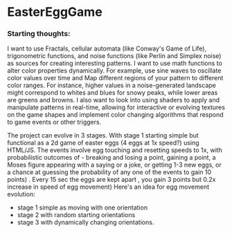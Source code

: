 # EasterEggGame

### Starting thoughts:
I want to use Fractals, cellular automata (like Conway's Game of Life), trigonometric functions, and noise functions (like Perlin and Simplex noise) as sources for creating interesting patterns.
I want to use math functions to alter color properties dynamically. For example, use sine waves to oscillate color values over time and Map different regions of your pattern to different color ranges. For instance, higher values in a noise-generated landscape might correspond to whites and blues for snowy peaks, while lower areas are greens and browns.
I also want to look into using shaders to apply and manipulate patterns in real-time, allowing for interactive or evolving textures on the game shapes and implement color changing algorithms that respond to game events or other triggers.

The project can evolve in 3 stages. With stage 1 starting simple but functional as a 2d game of easter eggs (4 eggs at 1x speed?) using HTML/JS. The events involve egg touching and resetting speeds to 1x,  with probabilistic outcomes of - breaking and losing a point, gaining a point, a Moses figure appearing with a saying or a joke, or getting 1-3 new eggs, or a chance at guessing the probability of any one of the events to gain 10 points) . Every 15 sec the eggs are kept apart , you gain 3 points but 0.2x increase in speed of egg movement)
Here's an idea for egg movement evolution:
- stage 1 simple as moving with one orientation
- stage 2 with random starting orientations 
- stage 3 with dynamically changing orientations.

